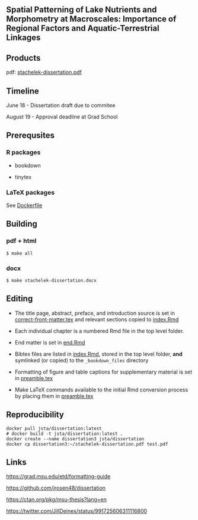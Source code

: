 ## Spatial Patterning of Lake Nutrients and Morphometry at Macroscales: Importance of Regional Factors and Aquatic-Terrestrial Linkages

## Products

pdf: [stachelek-dissertation.pdf](stachelek-dissertation.pdf)

## Timeline

June 18 - Dissertation draft due to commitee

August 19 - Approval deadline at Grad School

## Prerequsites

### R packages
 
 * bookdown
 
 * tinytex
 
### LaTeX packages

See [Dockerfile](Dockerfile)

## Building

### pdf + html
`$ make all`

### docx
`$ make stachelek-dissertation.docx`

## Editing

* The title page, abstract, preface, and introduction source is set in [correct-front-matter.tex](correct-front-matter.tex) and relevant sections copied to [index.Rmd](index.Rmd)

* Each individual chapter is a numbered Rmd file in the top level folder.

* End matter is set in [end.Rmd](end.Rmd)

* Bibtex files are listed in [index.Rmd](index.Rmd), stored in the top level folder, **and** symlinked (or copied) to the `_bookdown_files` directory

* Formatting of figure and table captions for supplementary material is set in [preamble.tex](preamble.tex)

* Make LaTeX commands available to the initial Rmd conversion process by placing them in [preamble.tex](preamble.tex)

## Reproducibility

```
docker pull jsta/dissertation:latest
# docker build -t jsta/dissertation:latest .
docker create --name dissertation3 jsta/dissertation
docker cp dissertation3:~/stachelek-dissertation.pdf test.pdf
```

## Links

https://grad.msu.edu/etd/formatting-guide

https://github.com/jrosen48/dissertation

https://ctan.org/pkg/msu-thesis?lang=en

https://twitter.com/JillDeines/status/991725606311116800
